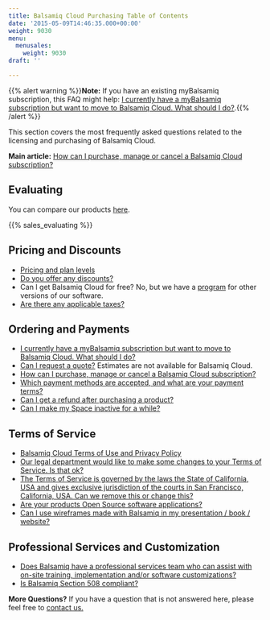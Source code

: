 ```yaml
---
title: Balsamiq Cloud Purchasing Table of Contents
date: '2015-05-09T14:46:35.000+00:00'
weight: 9030
menu:
  menusales:
    weight: 9030
draft: ''

---
```


{{% alert warning %}}**Note:** If you have an existing myBalsamiq subscription, this FAQ might help: [I currently have a myBalsamiq subscription but want to move to Balsamiq Cloud. What should I do?](/sales/mybtocloud).{{% /alert %}}

This section covers the most frequently asked questions related to the licensing and purchasing of Balsamiq Cloud.

**Main article:** [How can I purchase, manage or cancel a Balsamiq Cloud subscription?](/sales/cloudsubscriptions/)

## Evaluating

You can compare our products <a href="https://balsamiq.com/products/compare/">here</a>.

{{% sales_evaluating %}}

## Pricing and Discounts

*   [Pricing and plan levels](https://balsamiq.com/buy/#cloud)
*   [Do you offer any discounts?](/sales/discounts/)
*   Can I get Balsamiq Cloud for free? No, but we have a [program](https://balsamiq.com/free) for other versions of our software.
*   [Are there any applicable taxes?](/sales/taxes/)

## Ordering and Payments

*   [I currently have a myBalsamiq subscription but want to move to Balsamiq Cloud. What should I do?](/sales/mybtocloud)
*   [Can I request a quote?](/sales/quote/) Estimates are not available for Balsamiq Cloud.
*   [How can I purchase, manage or cancel a Balsamiq Cloud subscription?](/sales/cloudsubscriptions/)
*   [Which payment methods are accepted, and what are your payment terms?](/sales/paymentmethods/#subscriptions)
*   [Can I get a refund after purchasing a product?](/sales/refunds/)
*   [Can I make my Space inactive for a while?](/sales/cloudsubscriptions/#auto-hibernation)

## Terms of Service

*   [Balsamiq Cloud Terms of Use and Privacy Policy](https://docs.balsamiq.com/cloud/tos/)
*   [Our legal department would like to make some changes to your Terms of Service. Is that ok?](/sales/customeula/)
*   [The Terms of Service is governed by the laws the State of California, USA and gives exclusive jurisdiction of the courts in San Francisco, California, USA. Can we remove this or change this?](/sales/jurisdiction/)
*   [Are your products Open Source software applications?](/sales/opensource/)
*   [Can I use wireframes made with Balsamiq in my presentation / book / website?](/sales/ipownership/)

## Professional Services and Customization

*   [Does Balsamiq have a professional services team who can assist with on-site training, implementation and/or software customizations?](/sales/training/)
*   [Is Balsamiq Section 508 compliant?](/sales/508/)

​**More Questions?** If you have a question that is not answered here, please feel free to [contact us.](mailto:sales@balsamiq.com?subject=I%20have%20questions%20about%20purchasing%20Balsamiq%20Cloud)
